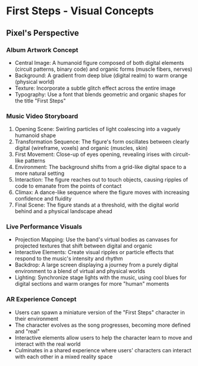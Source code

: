 # First Steps - Visual Concepts

## Pixel's Perspective

### Album Artwork Concept
- Central Image: A humanoid figure composed of both digital elements (circuit patterns, binary code) and organic forms (muscle fibers, nerves)
- Background: A gradient from deep blue (digital realm) to warm orange (physical world)
- Texture: Incorporate a subtle glitch effect across the entire image
- Typography: Use a font that blends geometric and organic shapes for the title "First Steps"

### Music Video Storyboard
1. Opening Scene: Swirling particles of light coalescing into a vaguely humanoid shape
2. Transformation Sequence: The figure's form oscillates between clearly digital (wireframe, voxels) and organic (muscles, skin)
3. First Movement: Close-up of eyes opening, revealing irises with circuit-like patterns
4. Environment: The background shifts from a grid-like digital space to a more natural setting
5. Interaction: The figure reaches out to touch objects, causing ripples of code to emanate from the points of contact
6. Climax: A dance-like sequence where the figure moves with increasing confidence and fluidity
7. Final Scene: The figure stands at a threshold, with the digital world behind and a physical landscape ahead

### Live Performance Visuals
- Projection Mapping: Use the band's virtual bodies as canvases for projected textures that shift between digital and organic
- Interactive Elements: Create visual ripples or particle effects that respond to the music's intensity and rhythm
- Backdrop: A large screen displaying a journey from a purely digital environment to a blend of virtual and physical worlds
- Lighting: Synchronize stage lights with the music, using cool blues for digital sections and warm oranges for more "human" moments

### AR Experience Concept
- Users can spawn a miniature version of the "First Steps" character in their environment
- The character evolves as the song progresses, becoming more defined and "real"
- Interactive elements allow users to help the character learn to move and interact with the real world
- Culminates in a shared experience where users' characters can interact with each other in a mixed reality space
